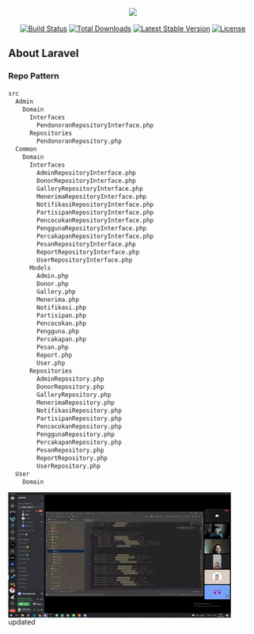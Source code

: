 <p align="center"><a href="https://laravel.com" target="_blank"><img src="https://raw.githubusercontent.com/laravel/art/master/logo-lockup/5%20SVG/2%20CMYK/1%20Full%20Color/laravel-logolockup-cmyk-red.svg" width="400"></a></p>

<p align="center">
<a href="https://travis-ci.org/laravel/framework"><img src="https://travis-ci.org/laravel/framework.svg" alt="Build Status"></a>
<a href="https://packagist.org/packages/laravel/framework"><img src="https://img.shields.io/packagist/dt/laravel/framework" alt="Total Downloads"></a>
<a href="https://packagist.org/packages/laravel/framework"><img src="https://img.shields.io/packagist/v/laravel/framework" alt="Latest Stable Version"></a>
<a href="https://packagist.org/packages/laravel/framework"><img src="https://img.shields.io/packagist/l/laravel/framework" alt="License"></a>
</p>

## About Laravel
### Repo Pattern
```
src
  Admin
    Domain
      Interfaces
        PendonoranRepositoryInterface.php
      Repositories
        PendonoranRepository.php
  Common
    Domain
      Interfaces
        AdminRepositoryInterface.php
        DonorRepositoryInterface.php
        GalleryRepositoryInterface.php
        MenerimaRepositoryInterface.php
        NotifikasiRepositoryInterface.php
        PartisipanRepositoryInterface.php
        PencocokanRepositoryInterface.php
        PenggunaRepositoryInterface.php
        PercakapanRepositoryInterface.php
        PesanRepositoryInterface.php
        ReportRepositoryInterface.php
        UserRepositoryInterface.php
      Models
        Admin.php
        Donor.php
        Gallery.php
        Menerima.php
        Notifikasi.php
        Partisipan.php
        Pencocokan.php
        Pengguna.php
        Percakapan.php
        Pesan.php
        Report.php
        User.php
      Repositories
        AdminRepository.php
        DonorRepository.php
        GalleryRepository.php
        MenerimaRepository.php
        NotifikasiRepository.php
        PartisipanRepository.php
        PencocokanRepository.php
        PenggunaRepository.php
        PercakapanRepository.php
        PesanRepository.php
        ReportRepository.php
        UserRepository.php
  User
    Domain
```

[<img src="foto-kerja-kolompok/Screenshot.png" alt="foto-kerkel" style="display: flex; max-width: 450px;" />](https://github.com/maroqijalil/plasmahero-web)
updated